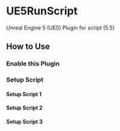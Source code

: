 # UE5RunScript
Unreal Engine 5 (UE5) Plugin for script (5.5)

## How to Use

### Enable this Plugin

### Setup Script

#### Setup Script 1

#### Setup Script 2

#### Setup Script 3
